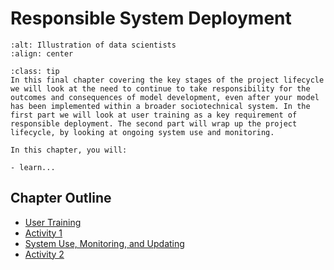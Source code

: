 # Responsible System Deployment

```{image} /images/illustrations/data-science.png
:alt: Illustration of data scientists
:align: center
```

```{admonition} Summary
:class: tip
In this final chapter covering the key stages of the project lifecycle we will look at the need to continue to take responsibility for the outcomes and consequences of model development, even after your model has been implemented within a broader sociotechnical system. In the first part we will look at user training as a key requirement of responsible deployment. The second part will wrap up the project lifecycle, by looking at ongoing system use and monitoring. 
```

```{admonition} Learning Objectives
In this chapter, you will:

- learn...
```

## Chapter Outline

- [User Training](user_training.md)
- [Activity 1](activity1.md)
- [System Use, Monitoring, and Updating](system_use.md)
- [Activity 2](activity2.md)